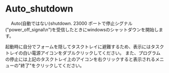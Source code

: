 # Auto_shutdown
　
Auto(自動ではない)shutdown.
23000 ポートで停止シグナル("power_off_signal\n")を受信したときにwindowsのシャットダウンを開始します。

起動時に自分でフォームを隠してタスクトレイに避難するため、表示にはタスクトレイの白い電源アイコンをダブルクリックしてください。
また、プログラムの停止には上記のタスクトレイ上のアイコンを右クリックすると表示されるメニューの"終了"をクリックしてください。
